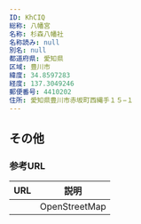 ```yaml
---
ID: KhCIQ
総称: 八幡宮
名称: 杉森八幡社
名称読み: null
別名: null
都道府県: 愛知県
区域: 豊川市
緯度: 34.8597283
経度: 137.3049246
郵便番号: 4410202
住所: 愛知県豊川市赤坂町西縄手１５−１
---
```


## その他

### 参考URL

| URL | 説明          |
| --- | ------------- |
|     | OpenStreetMap |
